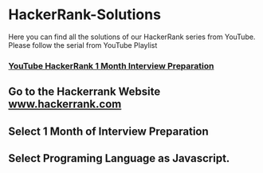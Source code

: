 # HackerRank-Solutions
Here you can find all the solutions of our HackerRank series from YouTube. Please follow the serial from YouTube Playlist
### <a href="https://www.youtube.com/watch?v=y9uO9N8DSXQ&list=PLxMBSqFjnStStMoOytFqF_qHCLJ7-JGpu&pp=iAQB">YouTube HackerRank 1 Month Interview Preparation</a>

## Go to the Hackerrank Website www.hackerrank.com
## Select 1 Month of Interview Preparation 
## Select Programing Language as Javascript.
